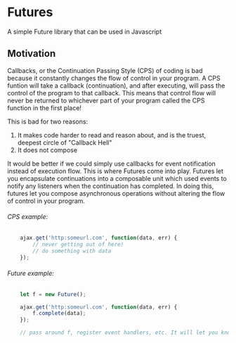 # Futures
A simple Future library that can be used in Javascript

## Motivation
Callbacks, or the Continuation Passing Style (CPS) of coding is bad because it constantly changes the flow of control in your program. A CPS funtion will take a callback (continuation), and after executing, will pass the control of the program to that callback. This means that control flow will never be returned to whichever part of your program called the CPS function in the first place!

This is bad for two reasons:
1) It makes code harder to read and reason about, and is the truest, deepest circle of "Callback Hell"
2) It does not compose

It would be better if we could simply use callbacks for event notification instead of execution flow. This is where Futures come into play. Futures let you encapsulate continuations into a composable unit which used events to notify any listeners when the continuation has completed. In doing this, futures let you compose asynchronous operations without altering the flow of control in your program.

###### CPS example:
```javascript
    ajax.get('http:someurl.com', function(data, err) {
        // never getting out of here!
        // do something with data
    });
```

###### Future example:
```javascript
    let f = new Future();

    ajax.get('http:someurl.com', function(data, err) {
        f.complete(data);
    });

    // pass around f, register event handlers, etc. It will let you know when it has completed.
```